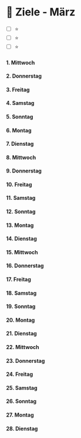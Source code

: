 
# 🎯 Ziele - März
- [ ] ⭐️
- [ ] ⭐️
- [ ] ⭐️ 

#### 1. Mittwoch
        
#### 2. Donnerstag
        
#### 3. Freitag
        
#### 4. Samstag
        
#### 5. Sonntag
        
#### 6. Montag
        
#### 7. Dienstag
        
#### 8. Mittwoch
        
#### 9. Donnerstag
        
#### 10. Freitag
        
#### 11. Samstag
        
#### 12. Sonntag
        
#### 13. Montag
        
#### 14. Dienstag
        
#### 15. Mittwoch
        
#### 16. Donnerstag
        
#### 17. Freitag
        
#### 18. Samstag
        
#### 19. Sonntag
        
#### 20. Montag
        
#### 21. Dienstag
        
#### 22. Mittwoch
        
#### 23. Donnerstag
        
#### 24. Freitag
        
#### 25. Samstag
        
#### 26. Sonntag
        
#### 27. Montag
        
#### 28. Dienstag
        